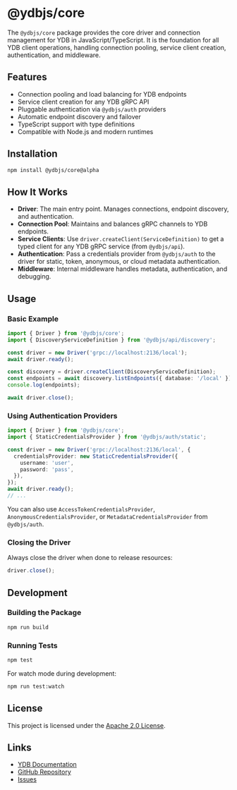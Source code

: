 # @ydbjs/core

The `@ydbjs/core` package provides the core driver and connection management for YDB in JavaScript/TypeScript. It is the foundation for all YDB client operations, handling connection pooling, service client creation, authentication, and middleware.

## Features

- Connection pooling and load balancing for YDB endpoints
- Service client creation for any YDB gRPC API
- Pluggable authentication via `@ydbjs/auth` providers
- Automatic endpoint discovery and failover
- TypeScript support with type definitions
- Compatible with Node.js and modern runtimes

## Installation

```sh
npm install @ydbjs/core@alpha
```

## How It Works

- **Driver**: The main entry point. Manages connections, endpoint discovery, and authentication.
- **Connection Pool**: Maintains and balances gRPC channels to YDB endpoints.
- **Service Clients**: Use `driver.createClient(ServiceDefinition)` to get a typed client for any YDB gRPC service (from `@ydbjs/api`).
- **Authentication**: Pass a credentials provider from `@ydbjs/auth` to the driver for static, token, anonymous, or cloud metadata authentication.
- **Middleware**: Internal middleware handles metadata, authentication, and debugging.

## Usage

### Basic Example

```ts
import { Driver } from '@ydbjs/core';
import { DiscoveryServiceDefinition } from '@ydbjs/api/discovery';

const driver = new Driver('grpc://localhost:2136/local');
await driver.ready();

const discovery = driver.createClient(DiscoveryServiceDefinition);
const endpoints = await discovery.listEndpoints({ database: '/local' });
console.log(endpoints);

await driver.close();
```

### Using Authentication Providers

```ts
import { Driver } from '@ydbjs/core';
import { StaticCredentialsProvider } from '@ydbjs/auth/static';

const driver = new Driver('grpc://localhost:2136/local', {
  credentialsProvider: new StaticCredentialsProvider({
    username: 'user',
    password: 'pass',
  }),
});
await driver.ready();
// ...
```

You can also use `AccessTokenCredentialsProvider`, `AnonymousCredentialsProvider`, or `MetadataCredentialsProvider` from `@ydbjs/auth`.

### Closing the Driver

Always close the driver when done to release resources:

```ts
driver.close();
```

## Development

### Building the Package

```sh
npm run build
```

### Running Tests

```sh
npm test
```

For watch mode during development:

```sh
npm run test:watch
```

## License

This project is licensed under the [Apache 2.0 License](../../LICENSE).

## Links

- [YDB Documentation](https://ydb.tech)
- [GitHub Repository](https://github.com/ydb-platform/ydb-js-sdk)
- [Issues](https://github.com/ydb-platform/ydb-js-sdk/issues)
